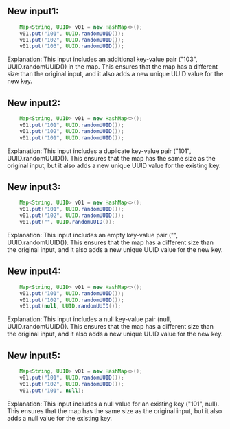 ## New input1:
```java
    Map<String, UUID> v01 = new HashMap<>();
    v01.put("101", UUID.randomUUID());
    v01.put("102", UUID.randomUUID());
    v01.put("103", UUID.randomUUID());
```
Explanation: This input includes an additional key-value pair ("103", UUID.randomUUID()) in the map. This ensures that the map has a different size than the original input, and it also adds a new unique UUID value for the new key.

## New input2:
```java
    Map<String, UUID> v01 = new HashMap<>();
    v01.put("101", UUID.randomUUID());
    v01.put("102", UUID.randomUUID());
    v01.put("101", UUID.randomUUID());
```
Explanation: This input includes a duplicate key-value pair ("101", UUID.randomUUID()). This ensures that the map has the same size as the original input, but it also adds a new unique UUID value for the existing key.

## New input3:
```java
    Map<String, UUID> v01 = new HashMap<>();
    v01.put("101", UUID.randomUUID());
    v01.put("102", UUID.randomUUID());
    v01.put("", UUID.randomUUID());
```
Explanation: This input includes an empty key-value pair ("", UUID.randomUUID()). This ensures that the map has a different size than the original input, and it also adds a new unique UUID value for the new key.

## New input4:
```java
    Map<String, UUID> v01 = new HashMap<>();
    v01.put("101", UUID.randomUUID());
    v01.put("102", UUID.randomUUID());
    v01.put(null, UUID.randomUUID());
```
Explanation: This input includes a null key-value pair (null, UUID.randomUUID()). This ensures that the map has a different size than the original input, and it also adds a new unique UUID value for the new key.

## New input5:
```java
    Map<String, UUID> v01 = new HashMap<>();
    v01.put("101", UUID.randomUUID());
    v01.put("102", UUID.randomUUID());
    v01.put("101", null);
```
Explanation: This input includes a null value for an existing key ("101", null). This ensures that the map has the same size as the original input, but it also adds a null value for the existing key.
